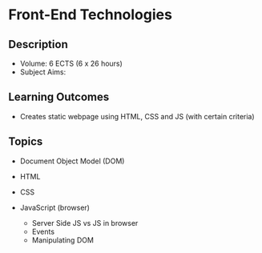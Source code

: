 # Front-End Technologies

## Description

- Volume: 6 ECTS (6 x 26 hours)
- Subject Aims: 

## Learning Outcomes
- Creates static webpage using HTML, CSS and JS (with certain criteria)

## Topics
- Document Object Model (DOM)

- HTML

- CSS

- JavaScript (browser)
  - Server Side JS vs JS in browser
  - Events
  - Manipulating DOM